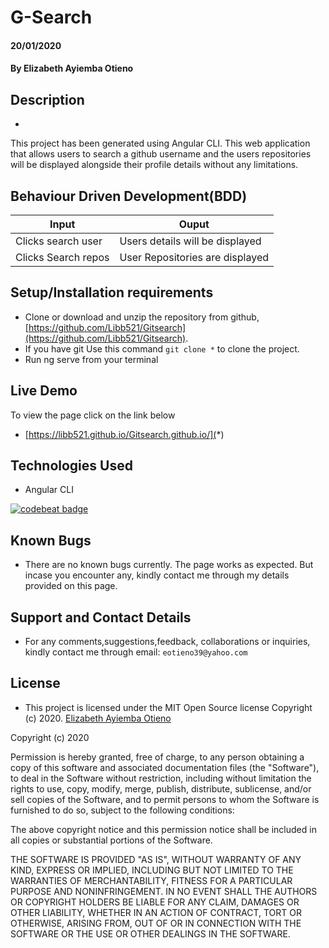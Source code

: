 # G-Search
#### 20/01/2020
#### By **Elizabeth Ayiemba Otieno**

## Description
- 
This project has been generated using Angular CLI. This web application that allows users to search a github username and the users repositories will be displayed alongside their profile details without any limitations.

## Behaviour Driven Development(BDD)


| Input                        | Ouput                                                                                            |
|--------------------------    |----------------------------------------------------------------------------------------------    |
| Clicks search user    | Users details will be displayed                  |
| Clicks Search repos         | User Repositories are displayed             |


## Setup/Installation requirements


- Clone  or download and unzip the repository from github, [https://github.com/Libb521/Gitsearch](https://github.com/Libb521/Gitsearch).
- If you have git Use this command `git clone *` to clone the project.
- Run ng serve from your terminal

## Live Demo
To view the page click on the link below
* [https://libb521.github.io/Gitsearch.github.io/](*)




## Technologies Used
- Angular CLI

[![codebeat badge](https://codebeat.co/badges/5cfc5cda-ef10-48e1-a2e6-0155fded4f54)](https://codebeat.co/projects/github-com-libb521-gitsearch-master)

## Known Bugs
- There are no known bugs currently. The page works as expected. But incase you encounter any, kindly contact me through my details provided on this page.

## Support and Contact Details
- For any comments,suggestions,feedback, collaborations or inquiries, kindly contact me through email: `eotieno39@yahoo.com`


## License
- This project is licensed under the MIT Open Source license Copyright (c) 2020. [Elizabeth Ayiemba Otieno](https://github.com/Libb521/Gitsearch.github.io)


Copyright (c) 2020

Permission is hereby granted, free of charge, to any person obtaining a copy of this software and associated documentation files (the "Software"), to deal in the Software without restriction, including without limitation the rights to use, copy, modify, merge, publish, distribute, sublicense, and/or sell copies of the Software, and to permit persons to whom the Software is furnished to do so, subject to the following conditions:

The above copyright notice and this permission notice shall be included in all copies or substantial portions of the Software.

THE SOFTWARE IS PROVIDED "AS IS", WITHOUT WARRANTY OF ANY KIND, EXPRESS OR IMPLIED, INCLUDING BUT NOT LIMITED TO THE WARRANTIES OF MERCHANTABILITY, FITNESS FOR A PARTICULAR PURPOSE AND NONINFRINGEMENT. IN NO EVENT SHALL THE AUTHORS OR COPYRIGHT HOLDERS BE LIABLE FOR ANY CLAIM, DAMAGES OR OTHER LIABILITY, WHETHER IN AN ACTION OF CONTRACT, TORT OR OTHERWISE, ARISING FROM, OUT OF OR IN CONNECTION WITH THE SOFTWARE OR THE USE OR OTHER DEALINGS IN THE SOFTWARE.
